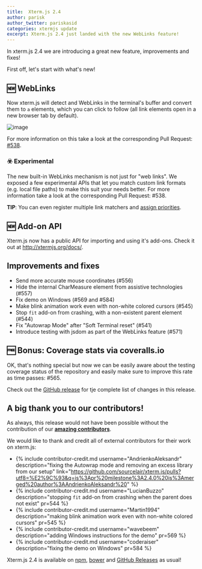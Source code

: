 ```yaml
---
title:  Xterm.js 2.4
author: parisk
author_twitter: pariskasid
categories: xtermjs update
excerpt: Xterm.js 2.4 just landed with the new WebLinks feature!
---
```


In xterm.js 2.4 we are introducing a great new feature, improvements and fixes!

First off, let's start with what's new!

## 🆕  WebLinks

Now xterm.js will detect and WebLinks in the terminal's buffer and convert them to `a` elements, which you can click to follow (all link elements open in a new browser tab by default).

![image](https://cloud.githubusercontent.com/assets/1188592/23652411/bff2c79c-0320-11e7-9df8-fd0eea93e646.png)

For more information on this take a look at the corresponding Pull Request: [#538](https://github.com/sourcelair/xterm.js/pull/538).

### ☣️  Experimental

The new built-in WebLinks mechanism is not just for "web links". We exposed a few experimental APIs that let you match custom link formats (e.g. local file paths) to make this suit your needs better. For more information take a look at the corresponding Pull Request: #538.

**TIP**: You can even register multiple link matchers and [assign priorities](https://github.com/sourcelair/xterm.js/pull/577).

## 🆕 Add-on API
Xterm.js now has a public API for importing and using it's add-ons. Check it out at http://xtermjs.org/docs/.

## Improvements and fixes

- Send more accurate mouse coordinates (#556)
- Hide the internal CharMeasure element from assistive technologies (#557)
- Fix demo on Windows (#569 and #584)
- Make blink animation work even with non-white colored cursors (#545)
- Stop `fit` add-on from crashing, with a non-existent parent element (#544)
- Fix "Autowrap Mode" after "Soft Terminal reset" (#541)
- Introduce testing with jsdom as part of the WebLinks feature (#571)

## 🆓  Bonus: Coverage stats via coveralls.io

OK, that's  nothing special but now we can be easily aware about the testing coverage status of the repository and easily make sure to improve this rate as time passes: #565.

Check out the [GitHub release](https://github.com/sourcelair/xterm.js/releases/tag/2.4.0) for tje complete list of changes in this release.

## A big thank you to our contributors!
As always, this release would not have been possible without the contribution of our [**amazing contributors**](https://github.com/sourcelair/xterm.js/blob/2.4.0/AUTHORS).

We would like to thank and credit all of external contributors for their work on xterm.js:


- {% include contributor-credit.md
             username="AndrienkoAleksandr"
             description="fixing the Autowrap mode and removing an excess library from our setup"
             link="https://github.com/sourcelair/xterm.js/pulls?utf8=%E2%9C%93&q=is%3Apr%20milestone%3A2.4.0%20is%3Amerged%20author%3AAndrienkoAleksandr%20" %}
- {% include contributor-credit.md
             username="LucianBuzzo"
             description="stopping `fit` add-on from crashing when the parent does not exist" pr=544 %}
- {% include contributor-credit.md
             username="Martin1994"
             description="making blink animation work even with non-white colored cursors" pr=545 %}
- {% include contributor-credit.md
             username="wavebeem"
             description="adding Windows instructions for the demo" pr=569 %}
- {% include contributor-credit.md
             username="coderaiser"
             description="fixing the demo on Windows" pr=584 %}

Xterm.js 2.4 is available on [npm](http://npmjs.org/package/xterm), [bower](https://bower.io) and [GitHub Releases](https://github.com/sourcelair/xterm.js/releases/tag/2.4.0) as usual!